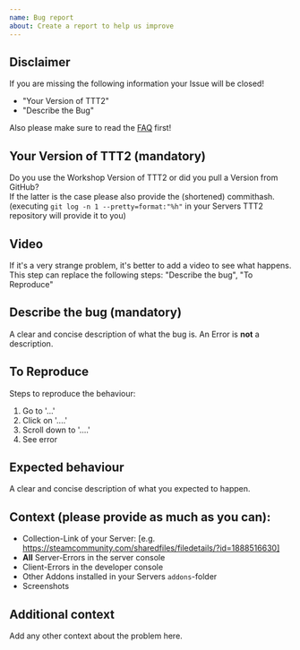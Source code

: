 ```yaml
---
name: Bug report
about: Create a report to help us improve
---
```


## Disclaimer

If you are missing the following information your Issue will be closed!

- "Your Version of TTT2"
- "Describe the Bug"

Also please make sure to read the [FAQ](https://github.com/TTT-2/TTT2/wiki/faq) first!

## Your Version of TTT2 (mandatory)

Do you use the Workshop Version of TTT2 or did you pull a Version from GitHub?  
If the latter is the case please also provide the (shortened) commithash.  
(executing `git log -n 1 --pretty=format:"%h"` in your Servers TTT2 repository will provide it to you)

## Video

If it's a very strange problem, it's better to add a video to see what happens.  
This step can replace the following steps: "Describe the bug", "To Reproduce"

## Describe the bug (mandatory)

A clear and concise description of what the bug is.
An Error is **not** a description.

## To Reproduce

Steps to reproduce the behaviour:

1. Go to '...'
2. Click on '....'
3. Scroll down to '....'
4. See error

## Expected behaviour

A clear and concise description of what you expected to happen.

## Context (please provide as much as you can):

- Collection-Link of your Server: [e.g. https://steamcommunity.com/sharedfiles/filedetails/?id=1888516630]
- **All** Server-Errors in the server console
- Client-Errors in the developer console
- Other Addons installed in your Servers `addons`-folder
- Screenshots

## Additional context

Add any other context about the problem here.
